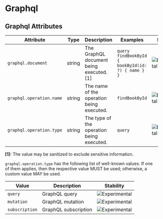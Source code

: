 <!--- Hugo front matter used to generate the website version of this page:
--->

<!-- NOTE: THIS FILE IS AUTOGENERATED. DO NOT EDIT BY HAND. -->
<!-- see templates/registry/markdown/attribute_namespace.md.j2 -->

# Graphql

## Graphql Attributes

| Attribute                | Type   | Description                               | Examples                                          | Stability                                                        |
| ------------------------ | ------ | ----------------------------------------- | ------------------------------------------------- | ---------------------------------------------------------------- |
| `graphql.document`       | string | The GraphQL document being executed. [1]  | `query findBookById { bookById(id: ?) { name } }` | ![Experimental](https://img.shields.io/badge/-experimental-blue) |
| `graphql.operation.name` | string | The name of the operation being executed. | `findBookById`                                    | ![Experimental](https://img.shields.io/badge/-experimental-blue) |
| `graphql.operation.type` | string | The type of the operation being executed. | `query`                                           | ![Experimental](https://img.shields.io/badge/-experimental-blue) |

**[1]:** The value may be sanitized to exclude sensitive information.

`graphql.operation.type` has the following list of well-known values. If one of them applies, then the respective value MUST be used; otherwise, a custom value MAY be used.

| Value          | Description          | Stability                                                        |
| -------------- | -------------------- | ---------------------------------------------------------------- |
| `query`        | GraphQL query        | ![Experimental](https://img.shields.io/badge/-experimental-blue) |
| `mutation`     | GraphQL mutation     | ![Experimental](https://img.shields.io/badge/-experimental-blue) |
| `subscription` | GraphQL subscription | ![Experimental](https://img.shields.io/badge/-experimental-blue) |
